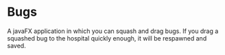 # Bugs
A javaFX application in which you can squash and drag bugs. If you drag a squashed bug to the hospital quickly enough, it will be respawned and saved. 

